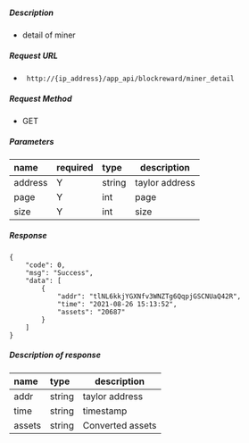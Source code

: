     
##### Description

-  detail of miner

##### Request URL
- ` http://{ip_address}/app_api/blockreward/miner_detail`
  
##### Request Method
- GET 

##### Parameters

|name|required|type|description|
|:----    |:---|:----- |-----   |
|address |Y  |string   |taylor address      |
|page |Y  |int   |page      |
|size |Y  |int   |size      |

##### Response

```
{
	"code": 0,
	"msg": "Success",
	"data": [
		{
			"addr": "tlNL6kkjYGXNfv3WNZTg6QqpjGSCNUaQ42R",
			"time": "2021-08-26 15:13:52",
			"assets": "20687"
		}
	]
}
```


##### Description of response

|name|type|description|
|:-----  |:-----|-----                           |
|addr |string   |taylor address
|time |string   |timestamp
|assets |string   |Converted assets





